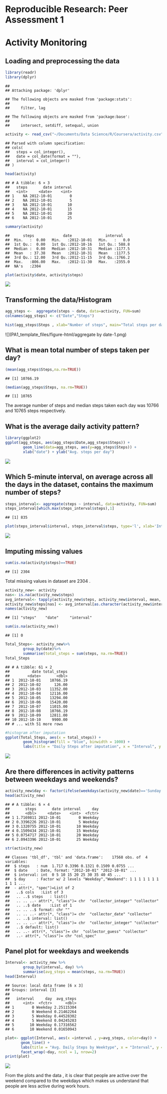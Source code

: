 # Reproducible Research: Peer Assessment 1
# Activity Monitoring



## Loading and preprocessing the data


```r
library(readr)
library(dplyr)
```

```
## 
## Attaching package: 'dplyr'
```

```
## The following objects are masked from 'package:stats':
## 
##     filter, lag
```

```
## The following objects are masked from 'package:base':
## 
##     intersect, setdiff, setequal, union
```

```r
activity <- read_csv("~/Documents/Data Science/R/Coursera/activity.csv")
```

```
## Parsed with column specification:
## cols(
##   steps = col_integer(),
##   date = col_date(format = ""),
##   interval = col_integer()
## )
```

```r
head(activity)
```

```
## # A tibble: 6 × 3
##   steps       date interval
##   <int>     <date>    <int>
## 1    NA 2012-10-01        0
## 2    NA 2012-10-01        5
## 3    NA 2012-10-01       10
## 4    NA 2012-10-01       15
## 5    NA 2012-10-01       20
## 6    NA 2012-10-01       25
```

```r
summary(activity)
```

```
##      steps             date               interval     
##  Min.   :  0.00   Min.   :2012-10-01   Min.   :   0.0  
##  1st Qu.:  0.00   1st Qu.:2012-10-16   1st Qu.: 588.8  
##  Median :  0.00   Median :2012-10-31   Median :1177.5  
##  Mean   : 37.38   Mean   :2012-10-31   Mean   :1177.5  
##  3rd Qu.: 12.00   3rd Qu.:2012-11-15   3rd Qu.:1766.2  
##  Max.   :806.00   Max.   :2012-11-30   Max.   :2355.0  
##  NA's   :2304
```

```r
plot(activity$date, activity$steps)
```

![](PA1_template_files/figure-html/activity-1.png)<!-- -->

## Transforming the data/Histogram


```r
agg_steps <-  aggregate(steps ~ date, data=activity, FUN=sum)
colnames(agg_steps) <- c("Date","Steps")

hist(agg_steps$Steps , xlab="Number of steps", main="Total steps per day")
```

![](PA1_template_files/figure-html/aggregate by date-1.png)<!-- -->

## What is mean total number of steps taken per day?


```r
(mean(agg_steps$Steps,na.rm=TRUE))
```

```
## [1] 10766.19
```

```r
(median(agg_steps$Steps, na.rm=TRUE))
```

```
## [1] 10765
```
The average number of steps and median steps taken each day was 10766 and 10765 steps respectively.


## What is the average daily activity pattern?

```r
library(ggplot2)
ggplot(agg_steps, aes(agg_steps$Date,agg_steps$Steps)) +
        geom_line(data=agg_steps, aes(y=agg_steps$Steps)) +
        xlab("date") + ylab("Avg. steps per day")
```

![](PA1_template_files/figure-html/unnamed-chunk-2-1.png)<!-- -->

## Which 5-minute interval, on average across all the days in the dataset, contains the maximum number of steps?


```r
steps_interval<- aggregate(steps ~ interval, data=activity, FUN=sum)
steps_interval[which.max(steps_interval$steps),1]
```

```
## [1] 835
```

```r
plot(steps_interval$interval, steps_interval$steps, type='l', xlab='Interval', ylab='Number of steps', main="Average steps per interval")
```

![](PA1_template_files/figure-html/unnamed-chunk-3-1.png)<!-- -->

## Imputing missing values

```r
sum(is.na(activity$steps)==TRUE)
```

```
## [1] 2304
```
Total missing values in dataset are 2304 . 


```r
activity_new<- activity
nas<- is.na(activity_new$steps)
avg_interval<- tapply(activity_new$steps, activity_new$interval, mean, na.rm=TRUE, simplify = TRUE)
activity_new$steps[nas] <- avg_interval[as.character(activity_new$interval[nas])]
names(activity_new)
```

```
## [1] "steps"    "date"     "interval"
```

```r
sum(is.na(activity_new))
```

```
## [1] 0
```

```r
Total_Steps<- activity_new%>%
        group_by(date)%>%
        summarise(total_steps = sum(steps, na.rm=TRUE))
Total_Steps
```

```
## # A tibble: 61 × 2
##          date total_steps
##        <date>       <dbl>
## 1  2012-10-01    10766.19
## 2  2012-10-02      126.00
## 3  2012-10-03    11352.00
## 4  2012-10-04    12116.00
## 5  2012-10-05    13294.00
## 6  2012-10-06    15420.00
## 7  2012-10-07    11015.00
## 8  2012-10-08    10766.19
## 9  2012-10-09    12811.00
## 10 2012-10-10     9900.00
## # ... with 51 more rows
```

```r
#histogram after imputation
ggplot(Total_Steps, aes(x = total_steps)) +
        geom_histogram(fill = "blue", binwidth = 1000) +
        labs(title = "Daily Steps after imputation", x = "Interval", y = "No. of Steps")
```

![](PA1_template_files/figure-html/unnamed-chunk-5-1.png)<!-- -->

## Are there differences in activity patterns between weekdays and weekends?


```r
activity_new$day <- factor(ifelse(weekdays(activity_new$date)=='Sunday' | weekdays(activity_new$date)=='Saturday', "Weekend", "Weekday"))
head(activity_new)
```

```
## # A tibble: 6 × 4
##       steps       date interval     day
##       <dbl>     <date>    <int>  <fctr>
## 1 1.7169811 2012-10-01        0 Weekday
## 2 0.3396226 2012-10-01        5 Weekday
## 3 0.1320755 2012-10-01       10 Weekday
## 4 0.1509434 2012-10-01       15 Weekday
## 5 0.0754717 2012-10-01       20 Weekday
## 6 2.0943396 2012-10-01       25 Weekday
```

```r
str(activity_new)
```

```
## Classes 'tbl_df', 'tbl' and 'data.frame':	17568 obs. of  4 variables:
##  $ steps   : num  1.717 0.3396 0.1321 0.1509 0.0755 ...
##  $ date    : Date, format: "2012-10-01" "2012-10-01" ...
##  $ interval: int  0 5 10 15 20 25 30 35 40 45 ...
##  $ day     : Factor w/ 2 levels "Weekday","Weekend": 1 1 1 1 1 1 1 1 1 1 ...
##  - attr(*, "spec")=List of 2
##   ..$ cols   :List of 3
##   .. ..$ steps   : list()
##   .. .. ..- attr(*, "class")= chr  "collector_integer" "collector"
##   .. ..$ date    :List of 1
##   .. .. ..$ format: chr ""
##   .. .. ..- attr(*, "class")= chr  "collector_date" "collector"
##   .. ..$ interval: list()
##   .. .. ..- attr(*, "class")= chr  "collector_integer" "collector"
##   ..$ default: list()
##   .. ..- attr(*, "class")= chr  "collector_guess" "collector"
##   ..- attr(*, "class")= chr "col_spec"
```

## Panel plot for weekdays and weekends

```r
Interval<- activity_new %>%
        group_by(interval, day) %>%
        summarise(avg_steps = mean(steps, na.rm=TRUE))
head(Interval)
```

```
## Source: local data frame [6 x 3]
## Groups: interval [3]
## 
##   interval     day  avg_steps
##      <int>  <fctr>      <dbl>
## 1        0 Weekday 2.25115304
## 2        0 Weekend 0.21462264
## 3        5 Weekday 0.44528302
## 4        5 Weekend 0.04245283
## 5       10 Weekday 0.17316562
## 6       10 Weekend 0.01650943
```

```r
plot<- ggplot(Interval, aes(x =interval , y=avg_steps, color=day)) +
       geom_line() +
       labs(title = "Avg. Daily Steps by Weektype", x = "Interval", y = "No. of Steps") +
       facet_wrap(~day, ncol = 1, nrow=2)
print(plot)
```

![](PA1_template_files/figure-html/unnamed-chunk-7-1.png)<!-- -->

From the plots and the data , it is clear that people are active over the weekend compared to the weekdays which makes us understand that people are less active during work hours.














